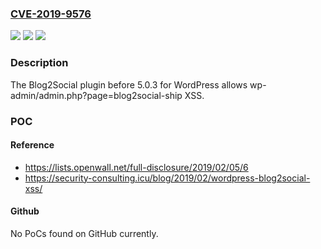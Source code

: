 ### [CVE-2019-9576](https://cve.mitre.org/cgi-bin/cvename.cgi?name=CVE-2019-9576)
![](https://img.shields.io/static/v1?label=Product&message=n%2Fa&color=blue)
![](https://img.shields.io/static/v1?label=Version&message=n%2Fa&color=blue)
![](https://img.shields.io/static/v1?label=Vulnerability&message=n%2Fa&color=brighgreen)

### Description

The Blog2Social plugin before 5.0.3 for WordPress allows wp-admin/admin.php?page=blog2social-ship XSS.

### POC

#### Reference
- https://lists.openwall.net/full-disclosure/2019/02/05/6
- https://security-consulting.icu/blog/2019/02/wordpress-blog2social-xss/

#### Github
No PoCs found on GitHub currently.

